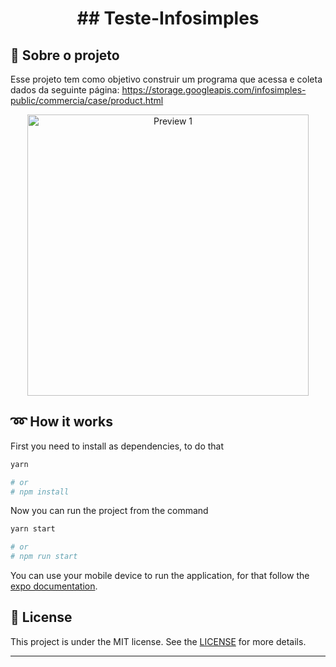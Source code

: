 <h1 align="center">
  ## Teste-Infosimples
</h1>


## :rocket: Sobre o projeto

Esse projeto tem como  objetivo construir um programa que acessa e coleta dados da seguinte
página:
https://storage.googleapis.com/infosimples-public/commercia/case/product.html

<p align="center">
  <img src="https://github.com/carvalhoviniciusluiz/instagram-clone/blob/master/.github/instagram-clone.gif?raw=true" alt="Preview 1" height="450" />
</p>

## :loop: How it works

First you need to install as dependencies, to do that

```bash
yarn

# or
# npm install
```

Now you can run the project from the command

```bash
yarn start

# or
# npm run start
```

You can use your mobile device to run the application, for that follow the [expo documentation](https://expo.io/).

## :memo: License

This project is under the MIT license. See the [LICENSE](https://opensource.org/licenses/MIT) for more details.

---
